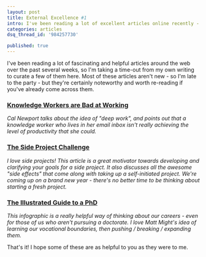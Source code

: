 ```yaml
---
layout: post
title: External Excellence #1
intro: I've been reading a lot of excellent articles online recently - stuff that's too good not to share. Here are a few of the best that have made a big impact on me.
categories: articles
dsq_thread_id: '984257730'

published: true
---
```


I've been reading a lot of fascinating and helpful articles around the web over the past several weeks, so I'm taking a time-out from my own writing to curate a few of them here. Most of these articles aren't new - so I'm late to the party - but they're certainly noteworthy and worth re-reading if you've already come across them.

### <a href="http://calnewport.com/blog/2012/11/21/knowledge-workers-are-bad-at-working-and-heres-what-to-do-about-it/">Knowledge Workers are Bad at Working</a>

*Cal Newport talks about the idea of "deep work", and points out that a knowledge worker who lives in her email inbox isn't really achieving the level of productivity that she could.*

### <a href="http://personalmba.com/side-project-challenge/">The Side Project Challenge</a>

*I love side projects! This article is a great motivator towards developing and clarifying your goals for a side project. It also discusses all the awesome "side effects" that come along with taking up a self-initiated project. We're coming up on a brand new year - there's no better time to be thinking about starting a fresh project.*

### <a href="http://matt.might.net/articles/phd-school-in-pictures/">The Illustrated Guide to a PhD</a>

*This infographic is a really helpful way of thinking about our careers - even for those of us who aren't pursuing a doctorate. I love Matt Might's idea of learning our vocational boundaries, then pushing / breaking / expanding them.*

That's it! I hope some of these are as helpful to you as they were to me.